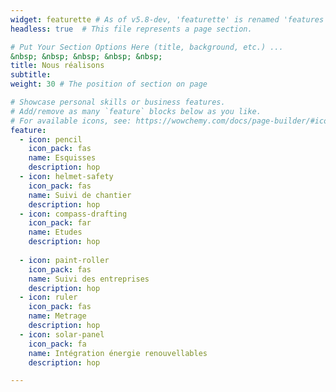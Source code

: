 ```yaml
---
widget: featurette # As of v5.8-dev, 'featurette' is renamed 'features'
headless: true  # This file represents a page section.

# Put Your Section Options Here (title, background, etc.) ...
&nbsp; &nbsp; &nbsp; &nbsp; &nbsp;
title: Nous réalisons
subtitle:
weight: 30 # The position of section on page

# Showcase personal skills or business features.
# Add/remove as many `feature` blocks below as you like.
# For available icons, see: https://wowchemy.com/docs/page-builder/#icons
feature:
  - icon: pencil
    icon_pack: fas
    name: Esquisses
    description: hop
  - icon: helmet-safety
    icon_pack: fas
    name: Suivi de chantier
    description: hop
  - icon: compass-drafting
    icon_pack: far
    name: Etudes
    description: hop
   
  - icon: paint-roller
    icon_pack: fas
    name: Suivi des entreprises
    description: hop
  - icon: ruler
    icon_pack: fas
    name: Metrage
    description: hop
  - icon: solar-panel
    icon_pack: fa
    name: Intégration énergie renouvellables
    description: hop

---
```

